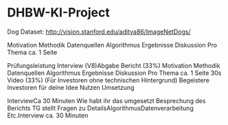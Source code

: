 # DHBW-KI-Project

Dog Dataset: http://vision.stanford.edu/aditya86/ImageNetDogs/


 Motivation  Methodik  Datenquellen  Algorithmus Ergebnisse Diskussion  Pro Thema ca. 1 Seite 


Prüfungsleistung Interview (V8)Abgabe Bericht (33%)  Motivation  Methodik  Datenquellen  Algorithmus Ergebnisse Diskussion  Pro Thema ca. 1 Seite 30s Video (33%) (Für Investoren ohne technischen Hintergrund) Begeistere Investoren für deine Idee Nutzen  Umsetzung


InterviewCa 30 Minuten  Wie habt ihr das umgesetzt  Besprechung des Berichts  TG stellt Fragen zu DetailsAlgorithmusDatenverarbeitung Etc.Interview ca. 30 Minuten


